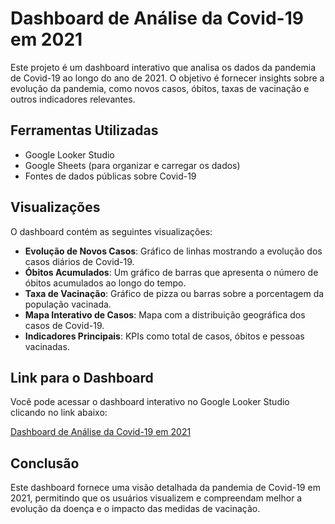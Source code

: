# Dashboard de Análise da Covid-19 em 2021

Este projeto é um dashboard interativo que analisa os dados da pandemia de Covid-19 ao longo do ano de 2021. O objetivo é fornecer insights sobre a evolução da pandemia, como novos casos, óbitos, taxas de vacinação e outros indicadores relevantes.

## Ferramentas Utilizadas
- Google Looker Studio
- Google Sheets (para organizar e carregar os dados)
- Fontes de dados públicas sobre Covid-19

## Visualizações
O dashboard contém as seguintes visualizações:
- **Evolução de Novos Casos**: Gráfico de linhas mostrando a evolução dos casos diários de Covid-19.
- **Óbitos Acumulados**: Um gráfico de barras que apresenta o número de óbitos acumulados ao longo do tempo.
- **Taxa de Vacinação**: Gráfico de pizza ou barras sobre a porcentagem da população vacinada.
- **Mapa Interativo de Casos**: Mapa com a distribuição geográfica dos casos de Covid-19.
- **Indicadores Principais**: KPIs como total de casos, óbitos e pessoas vacinadas.

## Link para o Dashboard
Você pode acessar o dashboard interativo no Google Looker Studio clicando no link abaixo:

[Dashboard de Análise da Covid-19 em 2021](https://lookerstudio.google.com/u/0/reporting/70e0ccf9-2786-4466-9964-2177589d3a75/page/wcU8D)

## Conclusão
Este dashboard fornece uma visão detalhada da pandemia de Covid-19 em 2021, permitindo que os usuários visualizem e compreendam melhor a evolução da doença e o impacto das medidas de vacinação.

